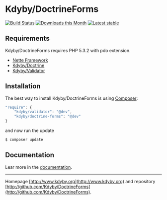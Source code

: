 Kdyby/DoctrineForms
======

[![Build Status](https://travis-ci.org/Kdyby/DoctrineForms.svg?branch=master)](https://travis-ci.org/Kdyby/DoctrineForms)
[![Downloads this Month](https://img.shields.io/packagist/dm/Kdyby/DoctrineForms.svg)](https://packagist.org/packages/Kdyby/DoctrineForms)
[![Latest stable](https://img.shields.io/packagist/v/kdyby/doctrine-forms.svg)](https://packagist.org/packages/kdyby/doctrine-forms)


Requirements
------------

Kdyby/DoctrineForms requires PHP 5.3.2 with pdo extension.

- [Nette Framework](https://github.com/nette/nette)
- [Kdyby/Doctrine](https://github.com/Kdyby/Doctrine)
- [Kdyby/Validator](https://github.com/Kdyby/Validator)


Installation
------------

The best way to install Kdyby/DoctrineForms is using  [Composer](http://getcomposer.org/):

```js
"require": {
	"kdyby/validator": "@dev",
	"kdyby/doctrine-forms": "@dev"
}
```

and now run the update

```sh
$ composer update
```


Documentation
------------

Lear more in the [documentation](https://github.com/Kdyby/DoctrineForms/blob/master/docs/en/index.md).


-----

Homepage [http://www.kdyby.org](http://www.kdyby.org) and repository [http://github.com/Kdyby/DoctrineForms](http://github.com/Kdyby/DoctrineForms).
